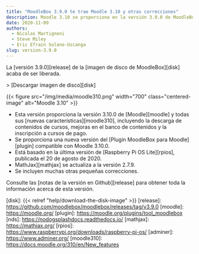 ```yaml
---
title: "MoodleBox 3.9.0 te trae Moodle 3.10 y otras correcciones"
description: Moodle 3.10 se proporciona en la versión 3.9.0 de MoodleBox. Esta nueva imagen se basa en la versión Raspberry Pi OS publicada el 20 de agosto de 2020.
date: 2020-11-09
authors:
  - Nicolas Martignoni
  - Steve Miley
  - Eric Efrain Solano-Uscanga
slug: version-3.9.0
---
```


La [versión 3.9.0][release] de la [imagen de disco de MoodleBox][disk] acaba de ser liberada.

&gt; [Descargar imagen de disco][disk]

{{< figure src="/img/media/moodle310.png" width="700" class="centered-image" alt="Moodle 3.10" >}}

  - Esta versión proporciona la versión 3.10.0 de [Moodle][moodle] y todas sus [nuevas características][moodle310], incluyendo la descarga de contenidos de cursos, mejoras en el banco de contenidos y la inscripción a cursos de pago.
  - Se proporciona una nueva versión del [Plugin MoodleBox para Moodle][plugin] compatible con Moodle 3.10.0.
  - Está basado en la última versión de [Raspberry Pi OS Lite][rpios], publicada el 20 de agosto de 2020.
  - MathJax][mathjax] se actualiza a la versión 2.7.9.
  - Se incluyen muchas otras pequeñas correcciones.

Consulte las [notas de la versión en Github][release] para obtener toda la información acerca de esta versión.

 [disk]: {{< relref "help/download-the-disk-image" >}}
 [release]: https://github.com/moodlebox/moodlebox/releases/tag/v3.9.0
 [moodle]: https://moodle.org/
 [plugin]: https://moodle.org/plugins/tool_moodlebox
 [nds]: https://nodogsplashdocs.readthedocs.io/
 [mathjax]: https://mathjax.org/
 [rpios]: https://www.raspberrypi.org/downloads/raspberry-pi-os/
 [adminer]: https://www.adminer.org/
 [moodle310]: https://docs.moodle.org/310/en/New_features
